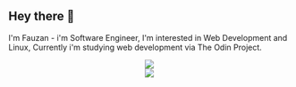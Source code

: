 ## Hey there 👋
I'm Fauzan - i'm Software Engineer, I'm interested in Web Development and Linux, Currently i'm studying web development via The Odin Project.

<p align="center">
  <a href="https://skillicons.dev">
    <img src="https://skillicons.dev/icons?i=mint,neovim,linux,git,docker,bash"/>
    <br>
    <img src="https://skillicons.dev/icons?i=html,css,rails,ruby,js,ts"/>
  </a>
</p>

